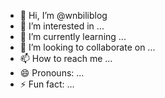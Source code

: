 - 👋 Hi, I’m @wnbiliblog
- 👀 I’m interested in ...
- 🌱 I’m currently learning ...
- 💞️ I’m looking to collaborate on ...
- 📫 How to reach me ...
- 😄 Pronouns: ...
- ⚡ Fun fact: ...

<!---
wnbiliblog/wnbiliblog is a ✨ special ✨ repository because its `README.md` (this file) appears on your GitHub profile.
You can click the Preview link to take a look at your changes.
--->
